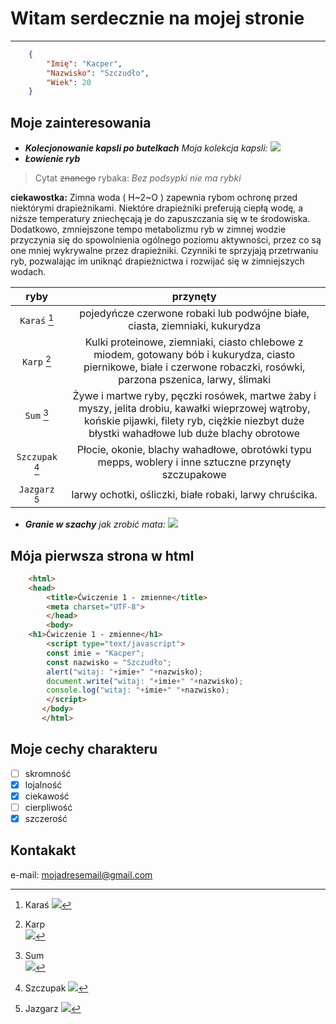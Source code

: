 # Witam serdecznie na mojej stronie
---
``` json
    {
        "Imię": "Kacper",
        "Nazwisko": "Szczudło",
        "Wiek": 20
    }
```
## Moje zainteresowania
- ***Kolecjonowanie kapsli po butelkach***
*Moja kolekcja kapsli:*
![](https://d-art.ppstatic.pl/kadry/k/r/1/2f/0d/6409d94c80080_o_full.jpg)
- ***Łowienie ryb***
> Cytat ~~znanego~~ rybaka:
> *Bez podsypki nie ma rybki*

**ciekawostka:**
Zimna woda ( H~2~O ) zapewnia rybom ochronę przed niektórymi drapieżnikami. Niektóre drapieżniki preferują ciepłą wodę, a niższe temperatury zniechęcają je do zapuszczania się w te środowiska. Dodatkowo, zmniejszone tempo metabolizmu ryb w zimnej wodzie przyczynia się do spowolnienia ogólnego poziomu aktywności, przez co są one mniej wykrywalne przez drapieżniki. Czynniki te sprzyjają przetrwaniu ryb, pozwalając im uniknąć drapieżnictwa i rozwijać się w zimniejszych wodach.

| ryby | przynęty | 
| :---: | :---: |
| `Karaś` [^1] | pojedyńcze czerwone robaki lub podwójne białe, ciasta, ziemniaki, kukurydza |
| `Karp` [^2] | Kulki proteinowe, ziemniaki, ciasto chlebowe z miodem, gotowany bób i kukurydza, ciasto piernikowe, białe i czerwone robaczki, rosówki, parzona pszenica, larwy, ślimaki | 
| `Sum` [^3] | Żywe i martwe ryby, pęczki rosówek, martwe żaby i myszy, jelita drobiu, kawałki wieprzowej wątroby, końskie pijawki, filety ryb, ciężkie niezbyt duże błystki wahadłowe lub duże blachy obrotowe |
| `Szczupak` [^4] | Płocie, okonie, blachy wahadłowe, obrotówki typu mepps, woblery i inne sztuczne przynęty szczupakowe |
| `Jazgarz` [^5] | larwy ochotki, ośliczki, białe robaki, larwy chruścika. |

[^1]: Karaś 
![](https://chemik.wedkuje.pl/foto_kontent/karas_x4694.jpg)
[^2]: Karp  
![](https://chemik.wedkuje.pl/foto_kontent/karp_x5656.jpg)
[^3]: Sum  
![](https://chemik.wedkuje.pl/foto_kontent/sum_x7137.jpg)
[^4]: Szczupak 
![](https://chemik.wedkuje.pl/foto_kontent/szczupak_x7010.jpg)
[^5]: Jazgarz 
![](https://chemik.wedkuje.pl/foto_kontent/jazgarz_x7140.jpg)
- ***Granie w szachy***
*jak zrobić mata:*
![](https://lubimyszachy.pl/wp-content/webp-express/webp-images/doc-root/wp-content/uploads/2019/04/image-2.png.webp)

## Mója pierwsza strona w html

``` html
    <html>
    <head>
        <title>Ćwiczenie 1 - zmienne</title>
        <meta charset="UTF-8">
        </head>
        <body>
    <h1>Ćwiczenie 1 - zmienne</h1>
        <script type="text/javascript">
        const imie = "Kacper";
        const nazwisko = "Szczudło";
        alert("witaj: "+imie+" "+nazwisko);
        document.write("witaj: "+imie+" "+nazwisko);
        console.log("witaj: "+imie+" "+nazwisko);
        </script>
       </body>
       </html>
```
## Moje cechy charakteru
- [ ] skromność
- [x] lojalność
- [x] ciekawość
- [ ] cierpliwość
- [x] szczerość

## Kontakakt
e-mail: <mojadresemail@gmail.com>